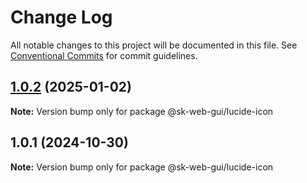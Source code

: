 # Change Log

All notable changes to this project will be documented in this file.
See [Conventional Commits](https://conventionalcommits.org) for commit guidelines.

## [1.0.2](https://github.com/Sundsvallskommun/web-shared-components/compare/@sk-web-gui/lucide-icon@1.0.1...@sk-web-gui/lucide-icon@1.0.2) (2025-01-02)

**Note:** Version bump only for package @sk-web-gui/lucide-icon

## 1.0.1 (2024-10-30)

**Note:** Version bump only for package @sk-web-gui/lucide-icon
